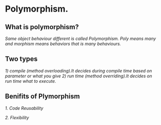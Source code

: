 # Polymorphism.

## What is polymorphism?
*Same object behaviour different is called Polymorphism.*
*Poly means many and morphism means behaviors that is many behaviours.*

## Two types
*1) compile (method overloading).It decides during compile time based on parameter or what you give*
*2) run time (method overriding).It decides on run time what to execute.*

## Benifits of Plymorphism
*1. Code Reusability*

*2. Flexibility*

